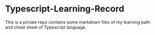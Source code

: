 # Typescript-Learning-Record
This is a private repo contains some markdown files of my learning path and cheat sheet of Typescript language.
